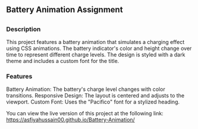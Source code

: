<h2> Battery Animation Assignment<h2/>
<h3>Description</h3>
This project features a battery animation that simulates a charging effect using CSS animations. The battery indicator's color and height change over time to represent different charge levels. The design is styled with a dark theme and includes a custom font for the title.

<h3>Features</h3>
Battery Animation: The battery's charge level changes with color transitions.
Responsive Design: The layout is centered and adjusts to the viewport.
Custom Font: Uses the "Pacifico" font for a stylized heading.
<br>

You can view the live version of this project at the following link:
https://asfiyahussain00.github.io/Battery-Animation/
